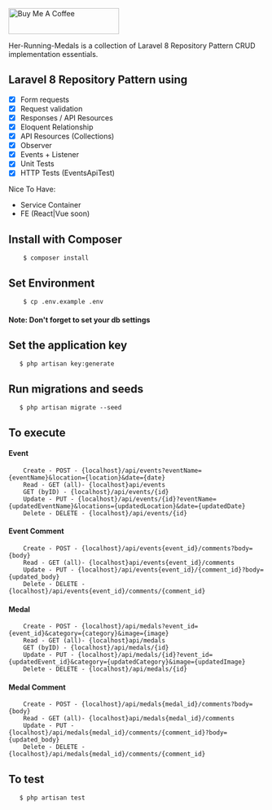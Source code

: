 <a href="https://www.buymeacoffee.com/jsafe00" target="_blank"><img src="https://cdn.buymeacoffee.com/buttons/default-black.png" alt="Buy Me A Coffee" style="height: 51px !important;width: 217px !important;" ></a>

Her-Running-Medals is a collection of Laravel 8 Repository Pattern CRUD implementation essentials.

## Laravel 8 Repository Pattern using

- [x] Form requests <br>
- [x] Request validation <br>
- [x] Responses / API Resources <br>
- [x] Eloquent Relationship <br>
- [x] API Resources (Collections) <br>
- [x] Observer <br>
- [x] Events + Listener <br>
- [x] Unit Tests <br>
- [x] HTTP Tests (EventsApiTest)

Nice To Have:

- Service Container 
- FE (React|Vue soon)

## Install with Composer

```
    $ composer install
```

## Set Environment

```
    $ cp .env.example .env
```

#### Note: Don't forget to set your db settings

## Set the application key

```
   $ php artisan key:generate
```

## Run migrations and seeds

```
   $ php artisan migrate --seed
```

## To execute

#### Event

```
    Create - POST - {localhost}/api/events?eventName={eventName}&location={location}&date={date}
    Read - GET (all)- {localhost}api/events
    GET (byID) - {localhost}/api/events/{id}
    Update - PUT - {localhost}/api/events/{id}?eventName={updatedEventName}&locations={updatedLocation}&date={updatedDate}
    Delete - DELETE - {localhost}/api/events/{id}
```

#### Event Comment

```
    Create - POST - {localhost}/api/events{event_id}/comments?body={body}
    Read - GET (all)- {localhost}api/events{event_id}/comments
    Update - PUT - {localhost}/api/events{event_id}/{comment_id}?body={updated_body}
    Delete - DELETE - {localhost}/api/events{event_id}/comments/{comment_id}
```

#### Medal

```
    Create - POST - {localhost}/api/medals?event_id={event_id}&category={category}&image={image}
    Read - GET (all)- {localhost}api/medals
    GET (byID) - {localhost}/api/medals/{id}
    Update - PUT - {localhost}/api/medals/{id}?event_id={updatedEvent_id}&category={updatedCategory}&image={updatedImage}
    Delete - DELETE - {localhost}/api/medals/{id}
```

#### Medal Comment

```
    Create - POST - {localhost}/api/medals{medal_id}/comments?body={body}
    Read - GET (all)- {localhost}api/medals{medal_id}/comments
    Update - PUT - {localhost}/api/medals{medal_id}/comments/{comment_id}?body={updated_body}
    Delete - DELETE - {localhost}/api/medals{medal_id}/comments/{comment_id}
```

## To  test

```
   $ php artisan test
```
